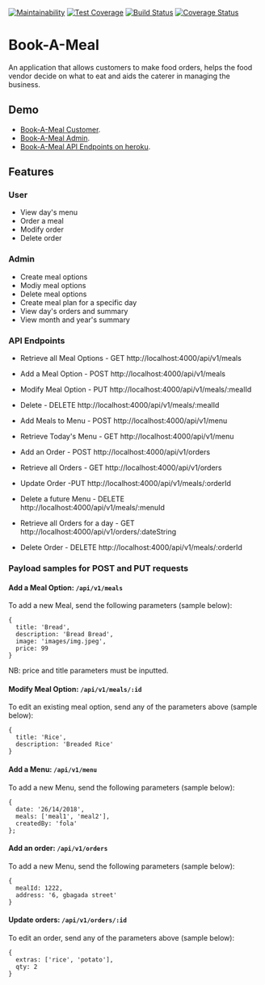 [![Maintainability](https://api.codeclimate.com/v1/badges/a99a88d28ad37a79dbf6/maintainability)](https://codeclimate.com/github/bekomay26/Book-A-Meal/maintainability) [![Test Coverage](https://api.codeclimate.com/v1/badges/a99a88d28ad37a79dbf6/test_coverage)](https://codeclimate.com/github/bekomay26/Book-A-Meal/test_coverage) [![Build Status](https://travis-ci.org/bekomay26/Book-A-Meal.svg?branch=ch-implement-chll2-feedback-157243679)](https://travis-ci.org/bekomay26/Book-A-Meal) [![Coverage Status](https://coveralls.io/repos/github/bekomay26/Book-A-Meal/badge.svg?branch=ch-implement-chll2-feedback-157243679)](https://coveralls.io/github/bekomay26/Book-A-Meal?branch=ch-implement-chll2-feedback-157243679)
# Book-A-Meal

An application that allows customers to make food orders, helps the food vendor decide on what to eat and aids the caterer in managing the business.

## Demo
- [Book-A-Meal Customer](https://bekomay26.github.io/Book-A-Meal/UI/html/user/).
- [Book-A-Meal Admin](https://bekomay26.github.io/Book-A-Meal/UI/html/admin/admin.html).
- [Book-A-Meal API Endpoints on heroku](https://buuk-a-meal.herokuapp.com/api/v1/).


## Features

### User

- View day's menu
- Order a meal
- Modify order
- Delete order

### Admin
- Create meal options
- Modiy meal options
- Delete meal options
- Create meal plan for a specific day
- View day's orders and summary
- View month and year's summary

### API Endpoints

- Retrieve all Meal Options - GET http://localhost:4000/api/v1/meals
- Add a Meal Option - POST http://localhost:4000/api/v1/meals
- Modify Meal Option - PUT http://localhost:4000/api/v1/meals/:mealId
- Delete - DELETE http://localhost:4000/api/v1/meals/:mealId
- Add Meals to Menu - POST http://localhost:4000/api/v1/menu
- Retrieve Today's Menu - GET http://localhost:4000/api/v1/menu
- Add an Order - POST http://localhost:4000/api/v1/orders
- Retrieve all Orders - GET http://localhost:4000/api/v1/orders
- Update Order -PUT http://localhost:4000/api/v1/meals/:orderId

- Delete a future Menu - DELETE http://localhost:4000/api/v1/meals/:menuId
- Retrieve all Orders for a day - GET http://localhost:4000/api/v1/orders/:dateString
- Delete Order - DELETE http://localhost:4000/api/v1/meals/:orderId

### Payload samples for POST and PUT requests

#### Add a Meal Option: `/api/v1/meals`

To add a new Meal, send the following parameters (sample below):
```
{
  title: 'Bread',
  description: 'Bread Bread',
  image: 'images/img.jpeg',
  price: 99
}
```
NB: price and title parameters must be inputted.

#### Modify Meal Option: `/api/v1/meals/:id`

To edit an existing meal option, send any of the parameters above (sample below):
```
{
  title: 'Rice',
  description: 'Breaded Rice'
}
```

#### Add a Menu: `/api/v1/menu`

To add a new Menu, send the following parameters (sample below):
```
{
  date: '26/14/2018',
  meals: ['meal1', 'meal2'],
  createdBy: 'fola'
};
```

#### Add an order: `/api/v1/orders`


To add a new Menu, send the following parameters (sample below):
```
{ 
  mealId: 1222, 
  address: '6, gbagada street' 
}
```

#### Update orders: `/api/v1/orders/:id`

To edit an order, send any of the parameters above (sample below):
```
{
  extras: ['rice', 'potato'],
  qty: 2
}
```
